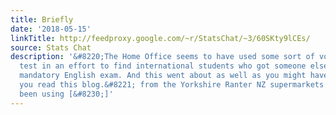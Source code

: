 ```yaml
---
title: Briefly
date: '2018-05-15'
linkTitle: http://feedproxy.google.com/~r/StatsChat/~3/60SKty9lCEs/
source: Stats Chat
description: '&#8220;The Home Office seems to have used some sort of voice identification
  test in an effort to find international students who got someone else to take their
  mandatory English exam. And this went about as well as you might have expected if
  you read this blog.&#8221; from the Yorkshire Ranter NZ supermarkets have apparently
  been using [&#8230;]'
---
```

